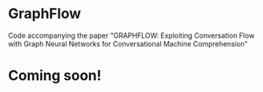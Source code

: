 # GraphFlow
Code accompanying the paper "GRAPHFLOW: Exploiting Conversation Flow with Graph Neural Networks for Conversational Machine Comprehension"

# Coming soon!
